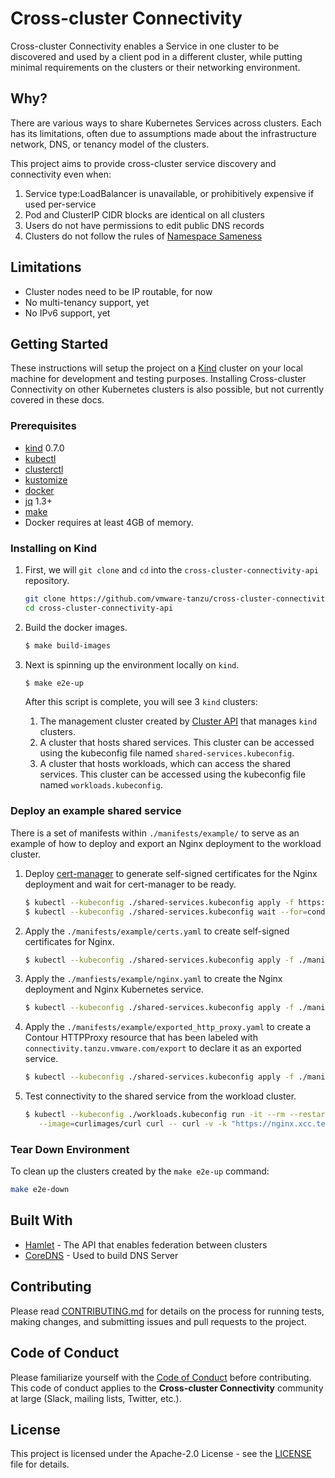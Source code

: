 # Cross-cluster Connectivity

Cross-cluster Connectivity enables a Service in one cluster to be discovered and
used by a client pod in a different cluster, while putting minimal requirements
on the clusters or their networking environment.

## Why?

There are various ways to share Kubernetes Services across clusters. Each has
its limitations, often due to assumptions made about the infrastructure network,
DNS, or tenancy model of the clusters.

This project aims to provide cross-cluster service discovery and connectivity
even when:

1. Service type:LoadBalancer is unavailable, or prohibitively expensive if used
   per-service
2. Pod and ClusterIP CIDR blocks are identical on all clusters
3. Users do not have permissions to edit public DNS records
4. Clusters do not follow the rules of [Namespace
   Sameness](https://groups.google.com/forum/#!msg/kubernetes-sig-multicluster/jfDAMxFWlOg/9Z9O0mVpAgAJ)

## Limitations

* Cluster nodes need to be IP routable, for now
* No multi-tenancy support, yet
* No IPv6 support, yet

## Getting Started

These instructions will setup the project on a [Kind](https://kind.sigs.k8s.io/)
cluster on your local machine for development and testing purposes. Installing
Cross-cluster Connectivity on other Kubernetes clusters is also possible, but
not currently covered in these docs.

### Prerequisites

* [kind](https://kind.sigs.k8s.io/) 0.7.0
* [kubectl](https://kubernetes.io/docs/tasks/tools/install-kubectl/)
* [clusterctl](https://cluster-api.sigs.k8s.io/clusterctl/overview.html)
* [kustomize](https://kustomize.io/)
* [docker](https://www.docker.com/)
* [jq](https://stedolan.github.io/jq/) 1.3+
* [make](https://www.gnu.org/software/make/)
* Docker requires at least 4GB of memory.

### Installing on Kind

1. First, we will `git clone` and `cd` into the `cross-cluster-connectivity-api`
   repository.
   ```bash
   git clone https://github.com/vmware-tanzu/cross-cluster-connectivity-api.git
   cd cross-cluster-connectivity-api
   ```

1. Build the docker images.
   ```bash
   $ make build-images
   ```

1. Next is spinning up the environment locally on `kind`.
   ```bash
   $ make e2e-up
   ```

   After this script is complete, you will see 3 `kind` clusters:
   1. The management cluster created by [Cluster
      API](https://cluster-api.sigs.k8s.io/) that manages `kind` clusters.
   1. A cluster that hosts shared services. This cluster can be accessed using
      the kubeconfig file named `shared-services.kubeconfig`.
   1. A cluster that hosts workloads, which can access the shared services. This
      cluster can be accessed using the kubeconfig file named
      `workloads.kubeconfig`.

### Deploy an example shared service

There is a set of manifests within `./manifests/example/` to serve as an example
of how to deploy and export an Nginx deployment to the workload cluster.

1. Deploy [cert-manager](https://cert-manager.io/) to generate self-signed
   certificates for the Nginx deployment and wait for cert-manager to be ready.
   ```bash
   $ kubectl --kubeconfig ./shared-services.kubeconfig apply -f https://github.com/jetstack/cert-manager/releases/download/v0.11.0/cert-manager.yaml
   $ kubectl --kubeconfig ./shared-services.kubeconfig wait --for=condition=Available --timeout=300s apiservice v1beta1.webhook.cert-manager.io
   ```

1. Apply the `./manifests/example/certs.yaml` to create self-signed certificates
   for Nginx.
   ```bash
   $ kubectl --kubeconfig ./shared-services.kubeconfig apply -f ./manifests/example/certs.yaml
   ```

1. Apply the `./manfiests/example/nginx.yaml` to create the Nginx deployment and
   Nginx Kubernetes service.
   ```bash
   $ kubectl --kubeconfig ./shared-services.kubeconfig apply -f ./manifests/example/nginx.yaml
   ```

1. Apply the `./manifests/example/exported_http_proxy.yaml` to create a Contour
   HTTPProxy resource that has been labeled with
   `connectivity.tanzu.vmware.com/export` to declare it as an exported service.
   ```bash
   $ kubectl --kubeconfig ./shared-services.kubeconfig apply -f ./manifests/example/exported_http_proxy.yaml
   ```

1. Test connectivity to the shared service from the workload cluster.
   ```bash
   $ kubectl --kubeconfig ./workloads.kubeconfig run -it --rm --restart=Never \
      --image=curlimages/curl curl -- curl -v -k "https://nginx.xcc.test"
   ```

### Tear Down Environment

To clean up the clusters created by the `make e2e-up` command:
```bash
make e2e-down
```

## Built With

* [Hamlet](https://github.com/vmware/hamlet) - The API that enables federation
  between clusters
* [CoreDNS](https://coredns.io/) - Used to build DNS Server

## Contributing

Please read [CONTRIBUTING.md](./CONTRIBUTING.md) for details on the process for
running tests, making changes, and submitting issues and pull requests to the
project.

## Code of Conduct

Please familiarize yourself with the [Code of Conduct](./CODE_OF_CONDUCT.md)
before contributing. This code of conduct applies to the **Cross-cluster
Connectivity** community at large (Slack, mailing lists, Twitter, etc.).

## License

This project is licensed under the Apache-2.0 License - see the
[LICENSE](LICENSE) file for details.
